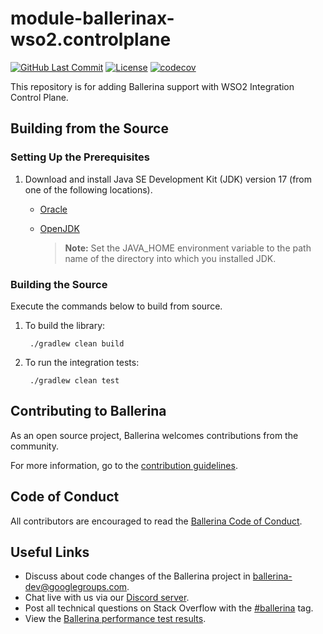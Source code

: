 # module-ballerinax-wso2.controlplane

[![GitHub Last Commit](https://img.shields.io/github/last-commit/ballerina-platform/module-ballerinax-wso2.controlplane.svg)](https://github.com/ballerina-platform/module-wso2.controlplane/commits/main)
[![License](https://img.shields.io/badge/License-Apache%202.0-blue.svg)](https://opensource.org/licenses/Apache-2.0)
[![codecov](https://codecov.io/gh/ballerina-platform/module-ballerinax-wso2.controlplane/branch/main/graph/badge.svg?token=5GCQ36HBEB)](https://codecov.io/gh/ballerina-platform/module-ballerinax-wso2.controlplane)

This repository is for adding Ballerina support with WSO2 Integration Control Plane.

## Building from the Source

### Setting Up the Prerequisites

1. Download and install Java SE Development Kit (JDK) version 17 (from one of the following locations).

    * [Oracle](https://www.oracle.com/java/technologies/downloads/)

    * [OpenJDK](https://adoptopenjdk.net/)

      > **Note:** Set the JAVA_HOME environment variable to the path name of the directory into which you installed JDK.

### Building the Source

Execute the commands below to build from source.

1. To build the library:

        ./gradlew clean build

2. To run the integration tests:

        ./gradlew clean test

## Contributing to Ballerina

As an open source project, Ballerina welcomes contributions from the community.

For more information, go to the [contribution guidelines](https://github.com/ballerina-platform/ballerina-lang/blob/master/CONTRIBUTING.md).

## Code of Conduct

All contributors are encouraged to read the [Ballerina Code of Conduct](https://ballerina.io/code-of-conduct).

## Useful Links

* Discuss about code changes of the Ballerina project in [ballerina-dev@googlegroups.com](mailto:ballerina-dev@googlegroups.com).
* Chat live with us via our [Discord server](https://discord.gg/ballerinalang).
* Post all technical questions on Stack Overflow with the [#ballerina](https://stackoverflow.com/questions/tagged/ballerina) tag.
* View the [Ballerina performance test results](https://github.com/ballerina-platform/ballerina-lang/blob/master/performance/benchmarks/summary.md).
